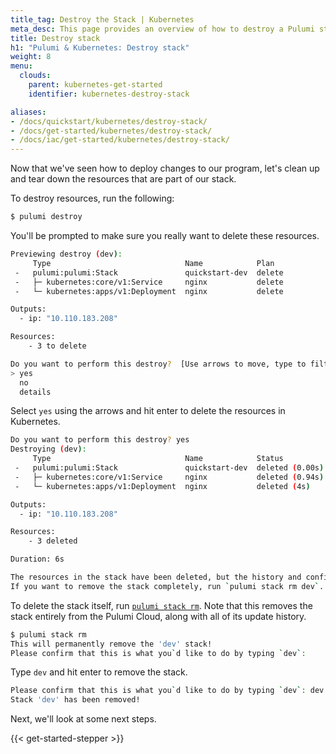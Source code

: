 ```yaml
---
title_tag: Destroy the Stack | Kubernetes
meta_desc: This page provides an overview of how to destroy a Pulumi stack of a Kubernetes project.
title: Destroy stack
h1: "Pulumi & Kubernetes: Destroy stack"
weight: 8
menu:
  clouds:
    parent: kubernetes-get-started
    identifier: kubernetes-destroy-stack

aliases:
- /docs/quickstart/kubernetes/destroy-stack/
- /docs/get-started/kubernetes/destroy-stack/
- /docs/iac/get-started/kubernetes/destroy-stack/
---
```


Now that we've seen how to deploy changes to our program, let's clean up and tear down the resources that are part of our stack.

To destroy resources, run the following:

```bash
$ pulumi destroy
```

You'll be prompted to make sure you really want to delete these resources.

```bash
Previewing destroy (dev):
     Type                              Name            Plan
 -   pulumi:pulumi:Stack               quickstart-dev  delete
 -   ├─ kubernetes:core/v1:Service     nginx           delete
 -   └─ kubernetes:apps/v1:Deployment  nginx           delete

Outputs:
  - ip: "10.110.183.208"

Resources:
    - 3 to delete

Do you want to perform this destroy?  [Use arrows to move, type to filter]
> yes
  no
  details
```

Select `yes` using the arrows and hit enter to delete the resources in Kubernetes.

```bash
Do you want to perform this destroy? yes
Destroying (dev):
     Type                              Name            Status
 -   pulumi:pulumi:Stack               quickstart-dev  deleted (0.00s)
 -   ├─ kubernetes:core/v1:Service     nginx           deleted (0.94s)
 -   └─ kubernetes:apps/v1:Deployment  nginx           deleted (4s)

Outputs:
  - ip: "10.110.183.208"

Resources:
    - 3 deleted

Duration: 6s

The resources in the stack have been deleted, but the history and configuration associated with the stack are still maintained.
If you want to remove the stack completely, run `pulumi stack rm dev`.
```

To delete the stack itself, run [`pulumi stack rm`](/docs/cli/commands/pulumi_stack_rm). Note that this removes the stack
entirely from the Pulumi Cloud, along with all of its update history.

```bash
$ pulumi stack rm
This will permanently remove the 'dev' stack!
Please confirm that this is what you`d like to do by typing `dev`:
```

Type `dev` and hit enter to remove the stack.

```bash
Please confirm that this is what you`d like to do by typing `dev`: dev
Stack 'dev' has been removed!
```

Next, we'll look at some next steps.

{{< get-started-stepper >}}

